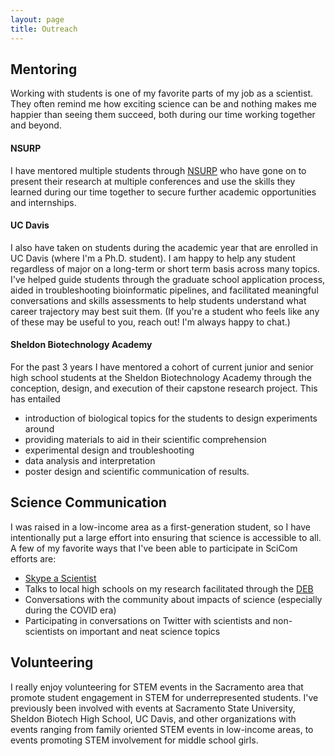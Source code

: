```yaml
---
layout: page
title: Outreach
---
```


## Mentoring

Working with students is one of my favorite parts of my job as a scientist. They often remind me how exciting science can be and nothing makes me happier than seeing them succeed, both during our time working together and beyond. 

#### NSURP
I have mentored multiple students through [NSURP](https://nsurp.org/) who have gone on to present their research at multiple conferences and use the skills they learned during our time together to secure further academic opportunities and internships.

#### UC Davis
I also have taken on students during the academic year that are enrolled in UC Davis (where I'm a Ph.D. student). I am happy to help any student regardless of major on a long-term or short term basis across many topics. I've helped guide students through the graduate school application process, aided in troubleshooting bioinformatic pipelines, and facilitated meaningful conversations and skills assessments to help students understand what career trajectory may best suit them. (If you're a student who feels like any of these may be useful to you, reach out! I'm always happy to chat.)

#### Sheldon Biotechnology Academy
For the past 3 years I have mentored a cohort of current junior and senior high school students at the Sheldon Biotechnology Academy through the conception, design, and execution of their capstone research project. This has entailed 
- introduction of biological topics for the students to design experiments around 
- providing materials to aid in their scientific comprehension
- experimental design and troubleshooting
- data analysis and interpretation
- poster design and scientific communication of results.

## Science Communication

I was raised in a low-income area as a first-generation student, so I have intentionally put a large effort into ensuring that science is accessible to all. A few of my favorite ways that I've been able to participate in SciCom efforts are: 
- [Skype a Scientist](https://www.skypeascientist.com/)
- Talks to local high schools on my research facilitated through the [DEB](https://deb.ucdavis.edu/)
- Conversations with the community about impacts of science (especially during the COVID era)
- Participating in conversations on Twitter with scientists and non-scientists on important and neat science topics

## Volunteering

I really enjoy volunteering for STEM events in the Sacramento area that promote student engagement in STEM for underrepresented students. I've previously been involved with events at Sacramento State University, Sheldon Biotech High School, UC Davis, and other organizations with events ranging from family oriented STEM events in low-income areas, to events promoting STEM involvement for middle school girls. 
